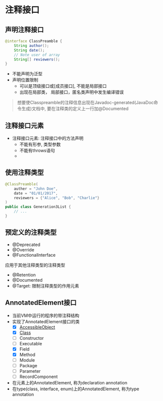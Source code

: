 # 注释接口

## 声明注释接口

```java
@interface ClassPreamble {
    String author();
    String date();
    // Note user of array
    String[] reviewers();
}
```

- 不能声明为泛型
- 声明位置限制
  - 可以是顶级接口或[成员接口], 不能是局部接口
  - 出现在局部类， 局部接口，匿名类声明中发生编译错误

> 想要使Classpreamble的注释信息出现在Javadoc-generated(JavaDoc命令生成)文档中, 要在注释类的定义上一行加@Documented

## 注释接口元素

- 注释接口元素: 注释接口中的方法声明
  - 不能有形参, 类型参数
  - 不能有throws语句
  - 

## 使用注释类型

```java
@ClassPreamble(
    auther = "John Doe",
    date = "01/01/2017",
    reviewers = {"Alice", "Bob", "Charlie"}
)
public class Generation3List {
    // ...
}
```

## 预定义的注释类型

- @Deprecated
- @Override
- @FunctionalInterface

应用于其他注释类型的注释类型

- @Retention
- @Documented
- @Target: 限制注释类型的作用元素

## AnnotatedElement接口

- 当前VM中运行的程序的带注释结构
- 实现了AnnotatedElement接口的类
  - [x] [AccessibleObject](Java_Reflect_AccessibleObject.md)
  - [x] [Class](Java_Reflect_Class.md)
  - [ ] Constructor
  - [ ] Executable
  - [x] Field
  - [x] Method
  - [ ] Module
  - [ ] Package
  - [ ] Parameter
  - [ ] RecordComponent
- 在元素上的AnnotatedElement, 称为declaration annotation
- 在type(class, interface, enum)上的AnnotatedElement, 称为type annotation
